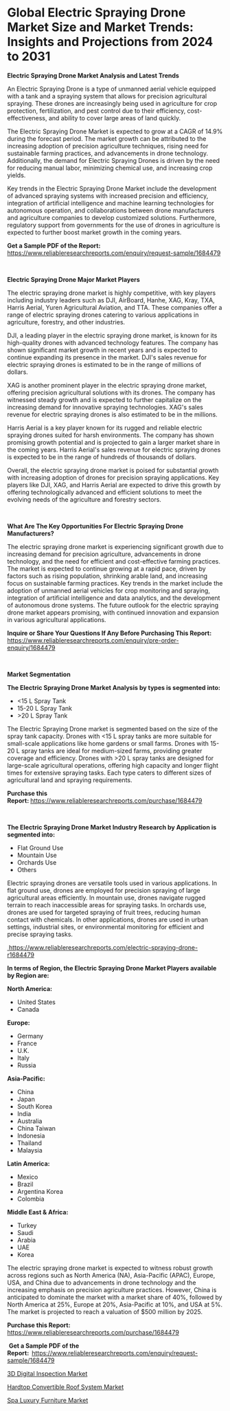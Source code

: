 <p><h1>Global Electric Spraying Drone Market Size and Market Trends: Insights and Projections from 2024 to 2031</h1></p><p><strong>Electric Spraying Drone Market Analysis and Latest Trends</strong></p>
<p><p>An Electric Spraying Drone is a type of unmanned aerial vehicle equipped with a tank and a spraying system that allows for precision agricultural spraying. These drones are increasingly being used in agriculture for crop protection, fertilization, and pest control due to their efficiency, cost-effectiveness, and ability to cover large areas of land quickly.</p><p>The Electric Spraying Drone Market is expected to grow at a CAGR of 14.9% during the forecast period. The market growth can be attributed to the increasing adoption of precision agriculture techniques, rising need for sustainable farming practices, and advancements in drone technology. Additionally, the demand for Electric Spraying Drones is driven by the need for reducing manual labor, minimizing chemical use, and increasing crop yields.</p><p>Key trends in the Electric Spraying Drone Market include the development of advanced spraying systems with increased precision and efficiency, integration of artificial intelligence and machine learning technologies for autonomous operation, and collaborations between drone manufacturers and agriculture companies to develop customized solutions. Furthermore, regulatory support from governments for the use of drones in agriculture is expected to further boost market growth in the coming years.</p></p>
<p><strong>Get a Sample PDF of the Report:&nbsp;</strong> <a href="https://www.reliableresearchreports.com/enquiry/request-sample/1684479">https://www.reliableresearchreports.com/enquiry/request-sample/1684479</a></p>
<p>&nbsp;</p>
<p><strong>Electric Spraying Drone Major Market Players</strong></p>
<p><p>The electric spraying drone market is highly competitive, with key players including industry leaders such as DJI, AirBoard, Hanhe, XAG, Kray, TXA, Harris Aerial, Yuren Agricultural Aviation, and TTA. These companies offer a range of electric spraying drones catering to various applications in agriculture, forestry, and other industries.</p><p>DJI, a leading player in the electric spraying drone market, is known for its high-quality drones with advanced technology features. The company has shown significant market growth in recent years and is expected to continue expanding its presence in the market. DJI's sales revenue for electric spraying drones is estimated to be in the range of millions of dollars.</p><p>XAG is another prominent player in the electric spraying drone market, offering precision agricultural solutions with its drones. The company has witnessed steady growth and is expected to further capitalize on the increasing demand for innovative spraying technologies. XAG's sales revenue for electric spraying drones is also estimated to be in the millions.</p><p>Harris Aerial is a key player known for its rugged and reliable electric spraying drones suited for harsh environments. The company has shown promising growth potential and is projected to gain a larger market share in the coming years. Harris Aerial's sales revenue for electric spraying drones is expected to be in the range of hundreds of thousands of dollars.</p><p>Overall, the electric spraying drone market is poised for substantial growth with increasing adoption of drones for precision spraying applications. Key players like DJI, XAG, and Harris Aerial are expected to drive this growth by offering technologically advanced and efficient solutions to meet the evolving needs of the agriculture and forestry sectors.</p></p>
<p>&nbsp;</p>
<p><strong>What Are The Key Opportunities For Electric Spraying Drone Manufacturers?</strong></p>
<p><p>The electric spraying drone market is experiencing significant growth due to increasing demand for precision agriculture, advancements in drone technology, and the need for efficient and cost-effective farming practices. The market is expected to continue growing at a rapid pace, driven by factors such as rising population, shrinking arable land, and increasing focus on sustainable farming practices. Key trends in the market include the adoption of unmanned aerial vehicles for crop monitoring and spraying, integration of artificial intelligence and data analytics, and the development of autonomous drone systems. The future outlook for the electric spraying drone market appears promising, with continued innovation and expansion in various agricultural applications.</p></p>
<p><strong>Inquire or Share Your Questions If Any Before Purchasing This Report:</strong> <a href="https://www.reliableresearchreports.com/enquiry/pre-order-enquiry/1684479">https://www.reliableresearchreports.com/enquiry/pre-order-enquiry/1684479</a></p>
<p>&nbsp;</p>
<p><strong>Market Segmentation</strong></p>
<p><strong>The Electric Spraying Drone Market Analysis by types is segmented into:</strong></p>
<p><ul><li><15 L Spray Tank</li><li>15-20 L Spray Tank</li><li>>20 L Spray Tank</li></ul></p>
<p><p>The Electric Spraying Drone market is segmented based on the size of the spray tank capacity. Drones with <15 L spray tanks are more suitable for small-scale applications like home gardens or small farms. Drones with 15-20 L spray tanks are ideal for medium-sized farms, providing greater coverage and efficiency. Drones with >20 L spray tanks are designed for large-scale agricultural operations, offering high capacity and longer flight times for extensive spraying tasks. Each type caters to different sizes of agricultural land and spraying requirements.</p></p>
<p><strong>Purchase this Report:&nbsp;</strong><a href="https://www.reliableresearchreports.com/purchase/1684479">https://www.reliableresearchreports.com/purchase/1684479</a></p>
<p>&nbsp;</p>
<p><strong>The Electric Spraying Drone Market Industry Research by Application is segmented into:</strong></p>
<p><ul><li>Flat Ground Use</li><li>Mountain Use</li><li>Orchards Use</li><li>Others</li></ul></p>
<p><p>Electric spraying drones are versatile tools used in various applications. In flat ground use, drones are employed for precision spraying of large agricultural areas efficiently. In mountain use, drones navigate rugged terrain to reach inaccessible areas for spraying tasks. In orchards use, drones are used for targeted spraying of fruit trees, reducing human contact with chemicals. In other applications, drones are used in urban settings, industrial sites, or environmental monitoring for efficient and precise spraying tasks.</p></p>
<p><a href="https://www.reliableresearchreports.com/electric-spraying-drone-r1684479">&nbsp;https://www.reliableresearchreports.com/electric-spraying-drone-r1684479</a></p>
<p><strong>In terms of Region, the Electric Spraying Drone Market Players available by Region are:</strong></p>
<p>
    <p> <strong> North America: </strong>
        <ul>
            <li>United States</li>
            <li>Canada</li>
        </ul>
        </p> 
    <p> <strong> Europe: </strong>
        <ul>
            <li>Germany</li>
            <li>France</li>
            <li>U.K.</li>
            <li>Italy</li>
            <li>Russia</li>
        </ul>
        </p> 
    <p> <strong> Asia-Pacific: </strong>
        <ul>
            <li>China</li>
            <li>Japan</li>
            <li>South Korea</li>
            <li>India</li>
            <li>Australia</li>
            <li>China Taiwan</li>
            <li>Indonesia</li>
            <li>Thailand</li>
            <li>Malaysia</li>
        </ul>
        </p> 
    <p> <strong> Latin America: </strong>
        <ul>
            <li>Mexico</li>
            <li>Brazil</li>
            <li>Argentina Korea</li>
            <li>Colombia</li>
        </ul>
        </p> 
    <p> <strong> Middle East & Africa: </strong>
        <ul>
            <li>Turkey</li>
            <li>Saudi</li>
            <li>Arabia</li>
            <li>UAE</li>
            <li>Korea</li>
        </ul>
    </p>
    </p>
<p><p>The electric spraying drone market is expected to witness robust growth across regions such as North America (NA), Asia-Pacific (APAC), Europe, USA, and China due to advancements in drone technology and the increasing emphasis on precision agriculture practices. However, China is anticipated to dominate the market with a market share of 40%, followed by North America at 25%, Europe at 20%, Asia-Pacific at 10%, and USA at 5%. The market is projected to reach a valuation of $500 million by 2025.</p></p>
<p><strong>Purchase this Report: </strong><a href="https://www.reliableresearchreports.com/purchase/1684479">https://www.reliableresearchreports.com/purchase/1684479</a></p>
<p>&nbsp;<strong>Get a Sample PDF of the Report:&nbsp;&nbsp;</strong><a href="https://www.reliableresearchreports.com/enquiry/request-sample/1684479">https://www.reliableresearchreports.com/enquiry/request-sample/1684479</a></p>
<p><strong></strong></p>
<p><p><a href="https://github.com/sifatuddin25/Market-Research-Report-List-1/blob/main/3d-digital-inspection-market.md">3D Digital Inspection Market</a></p><p><a href="https://github.com/alexxisgm/Market-Research-Report-List-1/blob/main/hardtop-convertible-roof-system-market.md">Hardtop Convertible Roof System Market</a></p><p><a href="https://view.publitas.com/reportprime-1/spa-luxury-furniture-market-a-global-and-regional-analysis-2024-2031/">Spa Luxury Furniture Market</a></p></p>